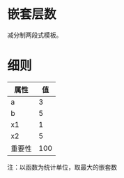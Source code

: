 <h1>嵌套层数</h1>

减分制两段式模板。

<h1>细则</h1>

属性    | 值
-------- | -----
a  | 3
b  | 5
x1  | 1
x2  | 5
重要性 | 100

注：以函数为统计单位，取最大的嵌套数